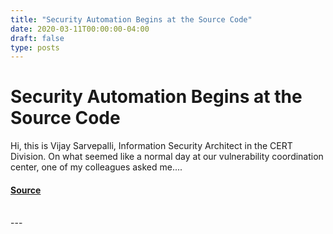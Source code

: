 ```yaml
---
title: "Security Automation Begins at the Source Code"
date: 2020-03-11T00:00:00-04:00
draft: false
type: posts
---
```

# Security Automation Begins at the Source Code





Hi, this is Vijay Sarvepalli, Information Security Architect in the CERT Division. On what seemed like a normal day at our vulnerability coordination center, one of my colleagues asked me....



#### [Source](https://insights.sei.cmu.edu/blog/security-automation-begins-at-the-source-code/)

<br/>
---
